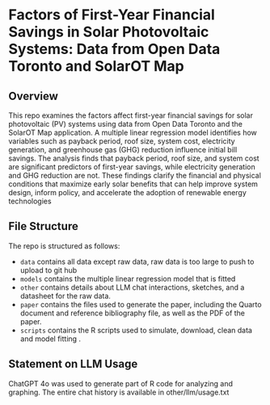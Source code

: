 # Factors of First-Year Financial Savings in Solar Photovoltaic Systems: Data from Open Data Toronto and SolarOT Map

## Overview

This repo examines the factors affect first-year financial savings for solar photovoltaic (PV) systems using data from Open Data Toronto and the SolarOT Map application. A multiple linear regression model identifies how variables such as payback period, roof size, system cost, electricity generation, and greenhouse gas (GHG) reduction influence initial bill savings. The analysis finds that payback period, roof size, and system cost are significant predictors of first-year savings, while electricity generation and GHG reduction are not. These findings clarify the financial and physical conditions that maximize early solar benefits that can help improve system design, inform policy, and accelerate the adoption of renewable energy technologies
## File Structure

The repo is structured as follows:

-   `data` contains all data except raw data, raw data is too large to push to upload to git hub
-   `models` contains the multiple linear regression model that is fitted
-   `other` contains details about LLM chat interactions, sketches, and a datasheet for the raw data.
-   `paper` contains the files used to generate the paper, including the Quarto document and reference bibliography file, as well as the PDF of the paper. 
-   `scripts` contains the R scripts used to simulate, download, clean data and model fitting .

## Statement on LLM Usage

ChatGPT 4o was used to generate part of R code for analyzing and graphing. The entire chat history is available in other/llm/usage.txt
